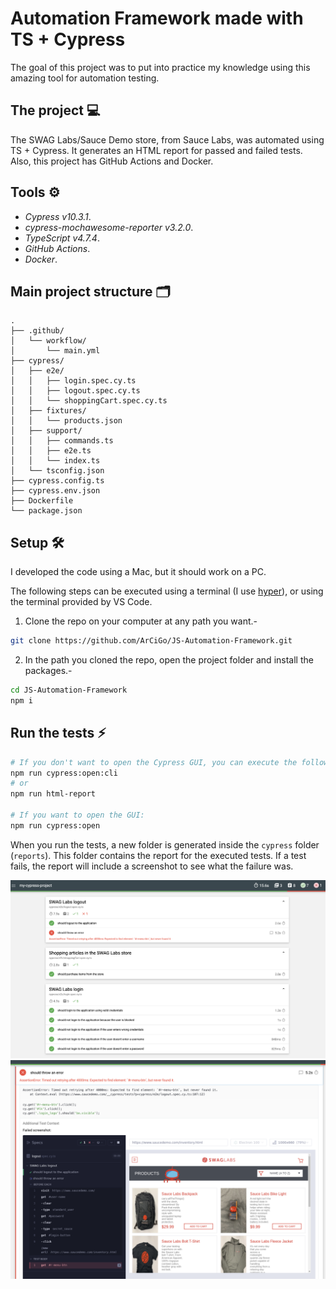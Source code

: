 # Automation Framework made with TS + Cypress

The goal of this project was to put into practice my knowledge using this amazing tool for automation testing.

## The project 💻

The SWAG Labs/Sauce Demo store, from Sauce Labs, was automated using TS + Cypress. It generates an HTML report for passed and failed tests. Also, this project has GitHub Actions and Docker. 

## Tools ⚙️

* *Cypress v10.3.1*.
* *cypress-mochawesome-reporter v3.2.0*.
* *TypeScript v4.7.4*.
* *GitHub Actions*.
* *Docker*.

## Main project structure 🗂️

```
.
├── .github/
│   └── workflow/
│       └── main.yml
├── cypress/
│   ├── e2e/
│   │   ├── login.spec.cy.ts
│   │   ├── logout.spec.cy.ts
│   │   └── shoppingCart.spec.cy.ts
│   ├── fixtures/
│   │   └── products.json
│   ├── support/
│   │   ├── commands.ts
│   │   ├── e2e.ts
│   │   └── index.ts
│   └── tsconfig.json
├── cypress.config.ts
├── cypress.env.json
├── Dockerfile
└── package.json
```

## Setup 🛠️

I developed the code using a Mac, but it should work on a PC.

The following steps can be executed using a terminal (I use [hyper](https://hyper.is/)), or using the terminal provided by VS Code.

1. Clone the repo on your computer at any path you want.-

```bash
git clone https://github.com/ArCiGo/JS-Automation-Framework.git
```
2. In the path you cloned the repo, open the project folder and install the packages.-
```bash
cd JS-Automation-Framework
npm i
````

## Run the tests ⚡
```bash
# If you don't want to open the Cypress GUI, you can execute the following commands:
npm run cypress:open:cli
# or
npm run html-report

# If you want to open the GUI:
npm run cypress:open
```

When you run the tests, a new folder is generated inside the `cypress` folder (`reports`). This folder contains the report for the executed tests. If a test fails, the report will include a screenshot to see what the failure was.

![UI Report Sample](./Img_Report_01.png)
![UI Report Sample](./Img_Report_02.png)
